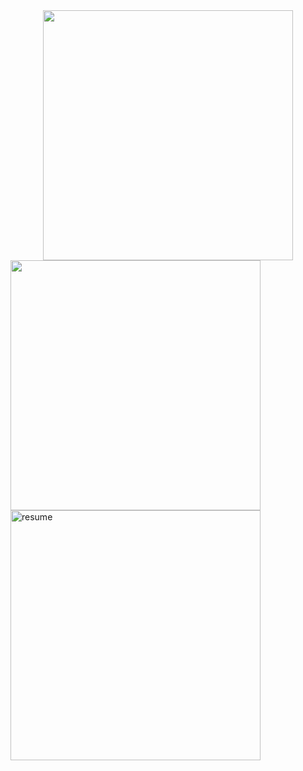 <div id="header" align="center">
  <img src="https://media.giphy.com/media/NytMLKyiaIh6VH9SPm/giphy.gif" width="400"/>
</div>
<div id="badges">
   <img src="https://media.giphy.com/media/NytMLKyiaIh6VH9SPm/giphy.gif" width="400"/>
  <a target="_blank" href="https://sweetcv.com/wc19aj~8wf~zt">
    <img src="https://cdn.pngsumo.com/resume-resume-png-resume-png-1024_1024.png" alt="resume" width="400"/>
  </a>
</div>
